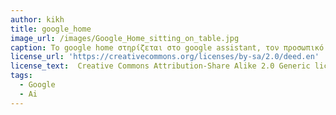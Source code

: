 ```yaml
---
author: kikh
title: google_home
image_url: /images/Google_Home_sitting_on_table.jpg
caption: To google home στηρίζεται στο google assistant, τον προσωπικό βοηθό της google, όπου ο χρήστης μπορεί να πραγματοποιήσει λειτουργίες με τη χρήση φωνητικών εντολών όπως να θέσει σε λειτουργία κάποια συσκευή ή να ανάψει κάποιο φως, καθώς και να αναζητήσει πληροφορίες online.
license_url: 'https://creativecommons.org/licenses/by-sa/2.0/deed.en'
license_text:  Creative Commons Attribution-Share Alike 2.0 Generic license.
tags:
  - Google
  - Ai
---
```


